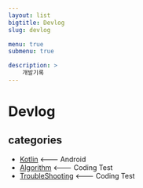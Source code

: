 ```yaml
---
layout: list
bigtitle: Devlog
slug: devlog

menu: true
submenu: true

description: >
    개발기록
---
```




# Devlog

## categories

* [Kotlin] <--- Android
* [Algorithm] <--- Coding Test
* [TroubleShooting] <--- Coding Test

[Kotlin]: /kotlin/
[Algorithm]: /algorithm/
[TroubleShooting]: /troubleshooting/






